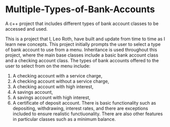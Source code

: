 # Multiple-Types-of-Bank-Accounts
A c++ project that includes different types of bank account classes to be accessed and used.

This is a project that I, Leo Roth, have built and update from time to time as I learn new concepts.
This project initially prompts the user to select a type of bank account to use from a menu.
Inheritance is used throughout this project, where the main base classes include a basic
bank account class and a checking account class. The types of bank accounts offered to the
user to select from on the menu include: 
1) A checking account with a service charge,
2) A checking account without a service charge,
3) A checking account with high interest,
4) A savings account,
5) A savings account with high interest,
6) A certificate of deposit account.
There is basic functionality such as depositing, withdrawing, interest rates, and there 
are exceptions included to ensure realistic functiuonality. There are also other features
in particular classes such as a minimum balance.
